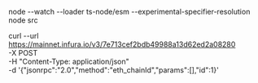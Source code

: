 node --watch --loader ts-node/esm --experimental-specifier-resolution node src



curl --url https://mainnet.infura.io/v3/7e713cef2bdb49988a13d62ed2a08280 \
-X POST \
-H "Content-Type: application/json" \
-d '{"jsonrpc":"2.0","method":"eth_chainId","params":[],"id":1}'
